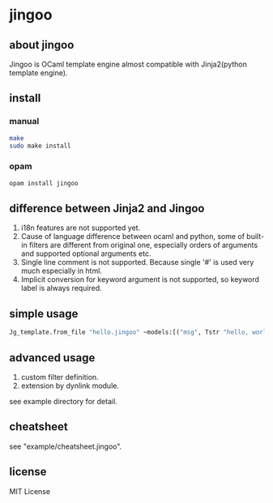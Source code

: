 # jingoo

## about jingoo

Jingoo is OCaml template engine almost compatible with Jinja2(python template engine).

## install

### manual

```bash
make
sudo make install
```
### opam

```bash
opam install jingoo
```

## difference between Jinja2 and Jingoo

1. i18n features are not supported yet.
2. Cause of language difference between ocaml and python,
   some of built-in filters are different from original one,
   especially orders of arguments and supported optional arguments etc.
3. Single line comment is not supported. Because single '#' is used very much especially in html.
4. Implicit conversion for keyword argument is not supported, so keyword label is always required.

## simple usage

```ocaml
Jg_template.from_file "hello.jingoo" ~models:[("msg", Tstr "hello, world!")]
```

## advanced usage

1. custom filter definition.
2. extension by dynlink module.

see example directory for detail.


## cheatsheet

see "example/cheatsheet.jingoo".


## license

MIT License
